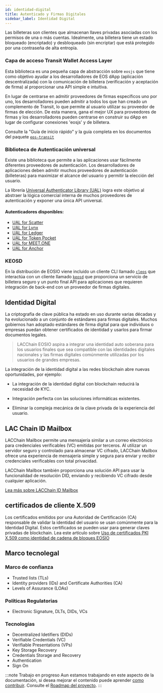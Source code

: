 ```yaml
---
id: identidad-digital
title: Autenticado y Firmas Digitales
sidebar_label: Identidad Digital
---
```


Las billeteras son clientes que almacenan llaves privadas asociadas con los permisos de una o más cuentas. Idealmente, una billetera tiene un estado bloqueado (encriptado) y desbloqueado (sin encriptar) que está protegido por una contraseña de alta entropía.

### Capa de acceso Transit Wallet Access Layer
Esta biblioteca es una pequeña capa de abstracción sobre `eosjs` que tiene como objetivo ayudar a los desarrolladores de EOS dApp (aplicación descentralizada) con la comunicación de billetera (verificación y aceptación de firma) al proporcionar una API simple e intuitiva.

En lugar de centrarse en admitir proveedores de firmas específicos uno por uno, los desarrolladores pueden admitir a todos los que han creado un complemento de Transit, lo que permite al usuario utilizar su proveedor de firmas de elección. De esta manera, gana el mejor UX para proveedores de firmas y los desarrolladores pueden centrarse en construir su dApp en lugar de configurar conexiones 'eosjs' y de billetera.

Consulte la "Guía de inicio rápido" y la guía completa en los documentos del paquete [`eos-transit`](https://github.com/eosnewyork/eos-transit)

### Biblioteca de Autenticación universal
Existe una biblioteca que permite a las aplicaciones usar fácilmente diferentes proveedores de autenticación. Los desarrolladores de aplicaciones deben admitir muchos proveedores de autenticación (billeteras) para maximizar el alcance del usuario y permitir la elección del usuario.

La librería [Universal Authenticator Library (UAL)](https://github.com/EOSIO/universal-authenticator-library) logra este objetivo al abstraer la lógica comercial interna de muchos proveedores de autenticación y exponer una única API universal.

#### Autenticadores disponibles:
 - [UAL for Scatter](https://github.com/EOSIO/ual-scatter)
 - [UAL for Lynx](https://github.com/EOSIO/ual-lynx)
 - [UAL for Ledger](https://github.com/EOSIO/ual-ledger)
 - [UAL for Token Pocket](https://github.com/EOSIO/ual-token-pocket)
 - [UAL for MEET.ONE](https://github.com/meet-one/ual-meetone)
 - [UAL for Anchor](https://github.com/greymass/ual-anchor)

### KEOSD
En la distribución de EOSIO viene incluido un cliente CLI llamado [`cleos`](https://developers.eos.io/manuals/eos/latest/cleos/index) que interactúa con un cliente llamado [`keosd`](https://developers.eos.io/manuals/eos/latest/keosd/index) que proporciona un servicio de billetera seguro y un punto final API para aplicaciones que requieren integración de back-end con un proveedor de firmas digitales.

## Identidad Digital

La criptografía de clave pública ha estado en uso durante varias décadas y ha evolucionado a un conjunto de estándares para firmas digitales. Muchos gobiernos han adoptado estándares de firma digital para que individuos o empresas puedan obtener certificados de identidad y usarlos para firmar documentos legales.

 > LACChain EOSIO aspira a integrar una identidad auto soberana para los usuarios finales que sea compatible con las identidades digitales nacionales y las firmas digitales comúnmente utilizadas por los usuarios de grandes empresas.

La integración de la identidad digital a las redes blockchain abre nuevas oportunidades, por ejemplo:

- La integración de la identidad digital con blockchain reducirá la necesidad de KYC.

- Integración perfecta con las soluciones informáticas existentes.

- Eliminar la compleja mecánica de la clave privada de la experiencia del usuario.


## LAC Chain ID Mailbox

LACChain Mailbox permite una mensajería similar a un correo electrónico para credenciales verificables (VC) emitidas por terceros. Al utilizar un servidor seguro y controlado para almacenar VC cifrado, LACChain Mailbox ofrece una experiencia de mensajería simple y segura para enviar y recibir credenciales verificables con total privacidad.

LACChain Mailbox también proporciona una solución API para usar la funcionalidad de resolución DID, enviando y recibiendo VC cifrado desde cualquier aplicación.

[Lea más sobre LACChain ID Mailbox](https://github.com/lacchain/id-mailbox)

## certificados de cliente X.509

Los certificados emitidos por una Autoridad de Certificación (CA) responsable de validar la identidad del usuario se usan comúnmente para la Identidad Digital. Estos certificados se pueden usar para generar claves privadas de blockchain. Lea este artículo sobre [Uso de certificados PKI X.509 como identidad de cadena de bloques EOSIO](https://github.com/cc32d9/cc32d9_ideas_for_EOSIO/blob/master/X509_Certificates_as_EOSIO_id.md)


## Marco tecnolegal

### Marco de confianza
- Trusted lists (TLs)
- Identity providers (IDs) and Certificate Authorities (CA)
- Levels of Assurance (LOAs)

### Políticas Regulatorias
- Electronic Signature, DLTs, DIDs, VCs

### Tecnologías
- Decentralized Idetifiers (DIDs)
- Verifiable Credentials (VC)
- Verifiable Presentations (VPs)
- Key Storage Recovery
- Credentials Storage and Recovery
- Authentication 
- Sign On 

:::note Trabajo en progreso
Aun estamos trabajando en este aspecto de la documentación, si desea mejorar el contenido puede aprender [como contribuir](guias/contribuir). Consulte el [Roadmap del proyecto](./roadmap).
:::